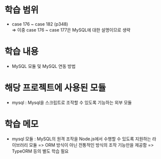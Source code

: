 # 학습 범위 
- case 176 ~ case 182 (p348) <br>
 => 이중 case 176 ~ case 177은 MySQL에 대한 설명이므로 생략

# 학습 내용
- MySQL 모듈 및 MySQL 연동 방법

# 해당 프로젝트에 사용된 모듈
- mysql : Mysql을 스크립트로 조작할 수 있도록 기능하는 외부 모듈

# 학습 메모
- mysql 모듈 : MySQL의 원격 조작을 Node.js에서 수행할 수 있도록 지원하는 라이브러리 모듈
    => ORM 방식이 아닌 전통적인 방식의 조작 기능만을 제공함
    => TypeORM 등의 별도 학습 필요